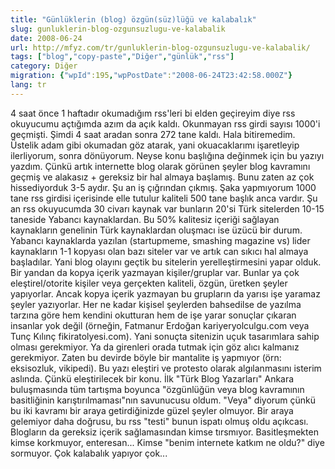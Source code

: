 ```yaml
---
title: "Günlüklerin (blog) özgün(süz)lüğü ve kalabalık"
slug: gunluklerin-blog-ozgunsuzlugu-ve-kalabalik
date: 2008-06-24
url: http://mfyz.com/tr/gunluklerin-blog-ozgunsuzlugu-ve-kalabalik/
tags: ["blog","copy-paste","Diğer","günlük","rss"]
category: Diğer
migration: {"wpId":195,"wpPostDate":"2008-06-24T23:42:58.000Z"}
lang: tr
---
```


4 saat önce 1 haftadır okumadığım rss'leri bi elden geçireyim diye rss okuyucumu açtığımda azım da açık kaldı. Okunmayan rss girdi sayısı 1000'i geçmişti. Şimdi 4 saat aradan sonra 272 tane kaldı. Hala bitiremedim. Üstelik adam gibi okumadan göz atarak, yani okuacaklarımı işaretleyip ilerliyorum, sonra dönüyorum. Neyse konu başlığına değinmek için bu yazıyı yazdım. Çünkü artık internette blog olarak görünen şeyler blog kavramını geçmiş ve alakasız + gereksiz bir hal almaya başlamış. Bunu zaten az çok hissediyorduk 3-5 aydır. Şu an iş çığrından çıkmış. Şaka yapmıyorum 1000 tane rss girdisi içerisinde elle tutulur kaliteli 500 tane başlık anca vardır. Şu an rss okuyucumda 30 civarı kaynak var bunların 20'si Türk sitelerden 10-15 taneside Yabancı kaynaklardan. Bu 50% kalitesiz içeriği sağlayan kaynakların genelinin Türk kaynaklardan oluşmacı ise üzücü bir durum. Yabancı kaynaklarda yazılan (startupmeme, smashing magazine vs) lider kaynakların 1-1 kopyası olan bazı siteler var ve artık can sıkıcı hal almaya başladılar. Yani blog olayını geçtik bu sitelerin yerelleştirmesini yapar olduk. Bir yandan da kopya içerik yazmayan kişiler/gruplar var. Bunlar ya çok eleştirel/otorite kişiler veya gerçekten kaliteli, özgün, üretken şeyler yapıyorlar. Ancak kopya içerik yazmayan bu grupların da yarısı işe yaramaz şeyler yazıyorlar. Her ne kadar kişisel şeylerden bahsedilse de yazılma tarzına göre hem kendini okutturan hem de işe yarar sonuçlar çıkaran insanlar yok değil (örneğin, Fatmanur Erdoğan kariyeryolculgu.com veya Tunç Kılınç fikiratolyesi.com). Yani sonuçta sitenizin uçuk tasarımlara sahip olması gerekmiyor. Ya da girenleri orada tutmak için göz alıcı kalmanız gerekmiyor. Zaten bu devirde böyle bir mantalite iş yapmıyor (örn: eksisozluk, vikipedi). Bu yazı eleştiri ve protesto olarak algılanmasını isterim aslında. Çünkü eleştirilecek bir konu. İlk "Türk Blog Yazarları" Ankara buluşmasında tüm tartışma boyunca "özgünlüğün veya blog kavramının basitliğinin karıştırılmaması"nın savunucusu oldum. "Veya" diyorum çünkü bu iki kavramı bir araya getirdiğinizde güzel şeyler olmuyor. Bir araya gelemiyor daha doğrusu, bu rss "testi" bunun ispatı olmuş oldu açıkcası. Blogların da gereksiz içerik sağlamasından kimse tırsmıyor. Basitleşmekten kimse korkmuyor, enteresan... Kimse "benim internete katkım ne oldu?" diye sormuyor. Çok kalabalık yapıyor çok...